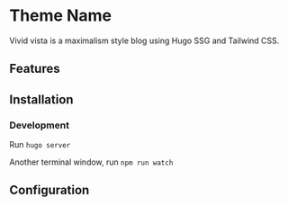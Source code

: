 # Theme Name
Vivid vista is a maximalism style blog using Hugo SSG and Tailwind CSS.

## Features

## Installation

### Development

Run ```hugo server```

Another terminal window, run ```npm run watch```

## Configuration
